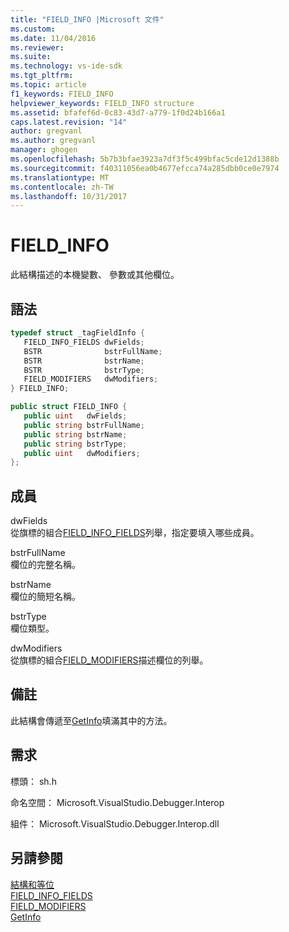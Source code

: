 ```yaml
---
title: "FIELD_INFO |Microsoft 文件"
ms.custom: 
ms.date: 11/04/2016
ms.reviewer: 
ms.suite: 
ms.technology: vs-ide-sdk
ms.tgt_pltfrm: 
ms.topic: article
f1_keywords: FIELD_INFO
helpviewer_keywords: FIELD_INFO structure
ms.assetid: bfafef6d-0c83-43d7-a779-1f0d24b166a1
caps.latest.revision: "14"
author: gregvanl
ms.author: gregvanl
manager: ghogen
ms.openlocfilehash: 5b7b3bfae3923a7df3f5c499bfac5cde12d1388b
ms.sourcegitcommit: f40311056ea0b4677efcca74a285dbb0ce0e7974
ms.translationtype: MT
ms.contentlocale: zh-TW
ms.lasthandoff: 10/31/2017
---
```

# <a name="fieldinfo"></a>FIELD_INFO
此結構描述的本機變數、 參數或其他欄位。  
  
## <a name="syntax"></a>語法  
  
```cpp  
typedef struct _tagFieldInfo {   
   FIELD_INFO_FIELDS dwFields;  
   BSTR              bstrFullName;  
   BSTR              bstrName;  
   BSTR              bstrType;  
   FIELD_MODIFIERS   dwModifiers;  
} FIELD_INFO;  
```  
  
```csharp  
public struct FIELD_INFO {  
   public uint   dwFields;  
   public string bstrFullName;  
   public string bstrName;  
   public string bstrType;  
   public uint   dwModifiers;  
};  
```  
  
## <a name="members"></a>成員  
 dwFields  
 從旗標的組合[FIELD_INFO_FIELDS](../../../extensibility/debugger/reference/field-info-fields.md)列舉，指定要填入哪些成員。  
  
 bstrFullName  
 欄位的完整名稱。  
  
 bstrName  
 欄位的簡短名稱。  
  
 bstrType  
 欄位類型。  
  
 dwModifiers  
 從旗標的組合[FIELD_MODIFIERS](../../../extensibility/debugger/reference/field-modifiers.md)描述欄位的列舉。  
  
## <a name="remarks"></a>備註  
 此結構會傳遞至[GetInfo](../../../extensibility/debugger/reference/idebugfield-getinfo.md)填滿其中的方法。  
  
## <a name="requirements"></a>需求  
 標頭： sh.h  
  
 命名空間： Microsoft.VisualStudio.Debugger.Interop  
  
 組件： Microsoft.VisualStudio.Debugger.Interop.dll  
  
## <a name="see-also"></a>另請參閱  
 [結構和等位](../../../extensibility/debugger/reference/structures-and-unions.md)   
 [FIELD_INFO_FIELDS](../../../extensibility/debugger/reference/field-info-fields.md)   
 [FIELD_MODIFIERS](../../../extensibility/debugger/reference/field-modifiers.md)   
 [GetInfo](../../../extensibility/debugger/reference/idebugfield-getinfo.md)